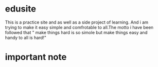 # edusite
This is a practice site and as well as a side project of learning. And i am trying to make it easy simple and comfrotable to all.The motto i have been followed that " make things hard is so simole but make things easy and handy to all is hard!"

# important note
